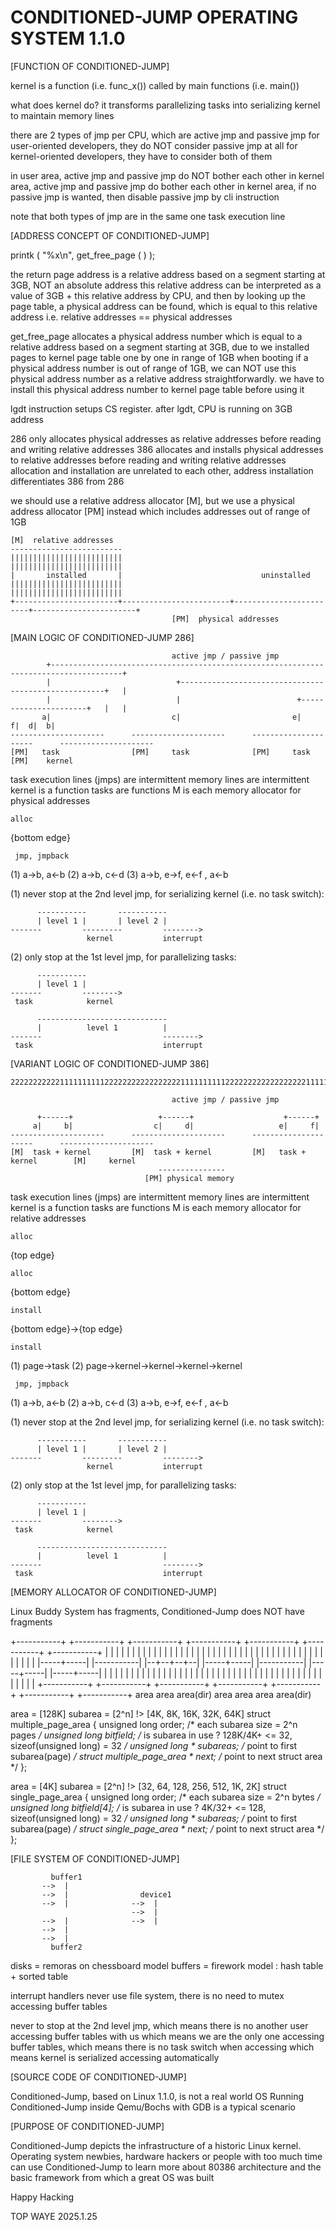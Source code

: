 # CONDITIONED-JUMP OPERATING SYSTEM 1.1.0

[FUNCTION OF CONDITIONED-JUMP]

kernel is a function (i.e. func_x()) called by main functions (i.e. main())

what does kernel do? it transforms parallelizing tasks into serializing kernel to maintain memory lines

there are 2 types of jmp per CPU, which are active jmp and passive jmp
for user-oriented developers, they do NOT consider passive jmp at all
for kernel-oriented developers, they have to consider both of them

in user area, active jmp and passive jmp do NOT bother each other
in kernel area, active jmp and passive jmp do bother each other
in kernel area, if no passive jmp is wanted, then disable passive jmp by cli instruction

note that both types of jmp are in the same one task execution line

[ADDRESS CONCEPT OF CONDITIONED-JUMP]

printk ( "%x\n", get_free_page ( ) );

the return page address is a relative address based on a segment starting at 3GB, NOT an absolute address
this relative address can be interpreted as a value of 3GB + this relative address by CPU, and then
by looking up the page table, a physical address can be found, which is equal to this relative address
i.e. relative addresses == physical addresses

get_free_page allocates a physical address number which is equal to a relative address based on a segment
starting at 3GB, due to we installed pages to kernel page table one by one in range of 1GB when booting
if a physical address number is out of range of 1GB, we can NOT use this physical address number as a relative
address straightforwardly. we have to install this physical address number to kernel page table before using it

lgdt instruction setups CS register. after lgdt, CPU is running on 3GB address

286 only allocates physical addresses as relative addresses before reading and writing relative addresses
386 allocates and installs physical addresses to relative addresses before reading and writing relative addresses
allocation and installation are unrelated to each other, address installation differentiates 386 from 286

we should use a relative address allocator [M], but we use a physical address allocator [PM] instead
which includes addresses out of range of 1GB

    [M]  relative addresses
    -------------------------
    |||||||||||||||||||||||||
    |||||||||||||||||||||||||
    |       installed       |                               uninstalled
    |||||||||||||||||||||||||
    |||||||||||||||||||||||||
    +-----------------------+------------------------+------------------------+-----------------------+
                                        [PM]  physical addresses

[MAIN LOGIC OF CONDITIONED-JUMP 286]

                                        active jmp / passive jmp
            +--------------------------------------------------------------------------------------+
            |                            +-----------------------------------------------------+   |
            |                            |                          +----------------------+   |   |
           a|                           c|                         e|                     f|  d|  b|
    ---------------------      ---------------------      ---------------------      ---------------------
    [PM]   task                [PM]     task              [PM]     task              [PM]    kernel

task execution lines (jmps) are intermittent
memory lines are intermittent
kernel is a function
tasks are functions
M is each memory allocator for physical addresses

    alloc
{bottom edge}

     jmp, jmpback
(1) a->b, a<-b
(2) a->b, c<-d
(3) a->b,
    e->f, e<-f
        , a<-b

(1) never stop at the 2nd level jmp, for serializing kernel (i.e. no task switch):

          -----------       -----------
          | level 1 |       | level 2 |
    -------         ---------         -------->
                     kernel           interrupt

(2) only stop at the 1st level jmp, for parallelizing tasks:

          -----------
          | level 1 |
    -------         -------->
     task            kernel

          -----------------------------
          |          level 1          |
    -------                           -------->
     task                             interrupt

[VARIANT LOGIC OF CONDITIONED-JUMP 386]

    222222222221111111111222222222222222221111111111222222222222222222111111111111111111111111111111111111

                                        active jmp / passive jmp

          +------+                   +------+                    +------+
         a|     b|                  c|     d|                   e|     f|
    ---------------------      ---------------------      ---------------------      ---------------------
    [M]  task + kernel         [M]  task + kernel         [M]   task + kernel        [M]     kernel
                                     ---------------
                                  [PM] physical memory

task execution lines (jmps) are intermittent
memory lines are intermittent
kernel is a function
tasks are functions
M is each memory allocator for relative addresses

    alloc
{top edge}

    alloc
{bottom edge}

    install
{bottom edge}->{top edge}

    install
(1) page->task
(2) page->kernel->kernel->kernel->kernel

     jmp, jmpback
(1) a->b, a<-b
(2) a->b, c<-d
(3) a->b,
    e->f, e<-f
        , a<-b

(1) never stop at the 2nd level jmp, for serializing kernel (i.e. no task switch):

          -----------       -----------
          | level 1 |       | level 2 |
    -------         ---------         -------->
                     kernel           interrupt

(2) only stop at the 1st level jmp, for parallelizing tasks:

          -----------
          | level 1 |
    -------         -------->
     task            kernel

          -----------------------------
          |          level 1          |
    -------                           -------->
     task                             interrupt

[MEMORY ALLOCATOR OF CONDITIONED-JUMP]

Linux Buddy System has fragments, Conditioned-Jump does NOT have fragments


 +-----------+ +-----------+ +-----------+ +-----------+ +-----------+ +-----------+ +-----------+
 |     |     | |           | |  |  |  |  | |     |     | |           | |     |     | |  |  |  |  |
 |     |     | |           | |  |  |  |  | |     |     | |           | |     |     | |  |  |  |  |
 |-----+-----| |-----------| |--+--+--+--| |-----+-----| |-----------| |-----+-----| |-----+-----|
 |     |     | |           | |  |  |  |  | |     |     | |           | |     |     | |  |  |  |  |
 |     |     | |           | |  |  |  |  | |     |     | |           | |     |     | |  |  |  |  |
 +-----------+ +-----------+ +-----------+ +-----------+ +-----------+ +-----------+ +-----------+
     area          area        area(dir)       area          area          area        area(dir)
     

area = [128K]
subarea = [2^n] !> [4K, 8K, 16K, 32K, 64K]
struct multiple_page_area
{
     unsigned long order;               /* each subarea size = 2^n pages */
     unsigned long bitfield;            /* is subarea in use ? 128K/4K+ <= 32, sizeof(unsigned long) = 32 */
     unsigned long * subareas;          /* point to first subarea(page) */
     struct multiple_page_area * next;  /* point to next struct area */
};

area = [4K]
subarea = [2^n] !> [32, 64, 128, 256, 512, 1K, 2K]
struct single_page_area
{
     unsigned long order;               /* each subarea size = 2^n bytes */
     unsigned long bitfield[4];         /* is subarea in use ? 4K/32+ <= 128, sizeof(unsigned long) = 32 */
     unsigned long * subareas;          /* point to first subarea(page) */
     struct single_page_area * next;    /* point to next struct area */
};

[FILE SYSTEM OF CONDITIONED-JUMP]

             buffer1
           -->  |
           -->  |                device1
           -->  |              -->  |
                               -->  |
           -->  |              -->  |
           -->  |
           -->  |
             buffer2

disks = remoras on chessboard model
buffers = firework model : hash table + sorted table

interrupt handlers never use file system, there is no need to mutex accessing buffer tables

never to stop at the 2nd level jmp, which means there is no another user accessing buffer tables with us
which means we are the only one accessing buffer tables, which means there is no task switch when accessing
which means kernel is serialized accessing automatically

[SOURCE CODE OF CONDITIONED-JUMP]

Conditioned-Jump, based on Linux 1.1.0, is not a real world OS
Running Conditioned-Jump inside Qemu/Bochs with GDB is a typical scenario

[PURPOSE OF CONDITIONED-JUMP]

Conditioned-Jump depicts the infrastructure of a historic Linux kernel. Operating system newbies,
hardware hackers or people with too much time can use Conditioned-Jump to learn more about 80386
architecture and the basic framework from which a great OS was built

Happy Hacking



TOP WAYE
2025.1.25
